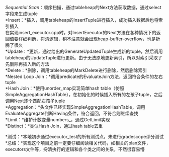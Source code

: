 *Sequential Scan*：顺序扫描，通过tableheap的Next方法获取数据，通过select字段来生成tuple  
*Insert：*插入，调用tableheap的InsertTuple进行插入，成功插入数据后也将索引插入  
            在实现insert_executor.cpp时，对InsertExecutor的Next方法在各种情况下的返回值要仔细判断，捋清逻辑，稍不注意就会出现heap-buffer-overflow，也是折腾了很久  
*Update：*更新，通过给出的GenerateUpdatedTuple生成新的tuple，然后调用tableheap的UpdateTuple进行更新。由于无法原地更新索引，所以对索引采取了先删除再插入新的方法  
*Delete：*删除，调用tableheap的MarkDelete进行删除，然后删除索引  
*Nested Loop Join：*调用predicate的EvaluateJoin方法，返回符合条件的左右tuple  
*Hash Join：*使用unorder_map实现简单hash table（仿照SimpleAggregationHashTable），在初始化的时候插入所有的左孩子tuple，之后调用Next逐个匹配右孩子tuple  
*Aggregation：*头文件已经实现SimpleAggregationHashTable，调用EvaluateAggregate判断Having条件，符合返回，不符合则继续查找  
*Limit：*维护计数变量numbers_，通过GetLimit实现  
*Distinct：*类似Hash Join，通过hash table去重  
  
*测试：*本地初步通过executor_test的所有测试点，未进行gradescope评分测试  
*总结：*实现这个项目之前一定要仔细阅读相关代码，如相关的plan文件，executors文件等，捋清执行的逻辑和各个类之间的关系，不然很容易懵  
